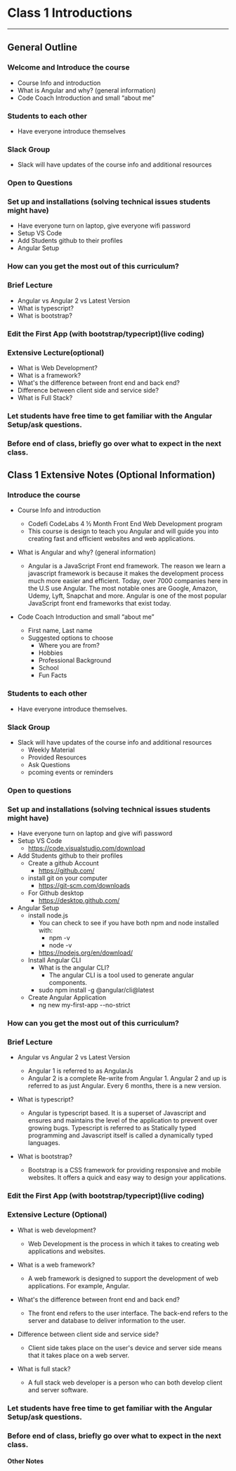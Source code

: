 # Class 1 Introductions 

---

## General Outline

### Welcome and Introduce the course

- Course Info and introduction
- What is Angular and why? (general information)
- Code Coach Introduction and small “about me”

### Students to each other

- Have everyone introduce themselves

### Slack Group 

- Slack will have updates of the course info and additional resources

### Open to Questions

### Set up and installations (solving technical issues students might have)

- Have everyone turn on laptop, give everyone wifi password
- Setup VS Code
- Add Students github to their profiles
- Angular Setup

### How can you get the most out of this curriculum?

### Brief Lecture 
- Angular vs Angular 2 vs Latest Version
- What is typescript?
- What is bootstrap?

### Edit the First App (with bootstrap/typecript)(live coding)

### Extensive Lecture(optional)
- What is Web Development?
- What is a framework?
- What's the difference between front end and back end?
- Difference between client side and service side?
- What is Full Stack?

### Let students have free time to get familiar with the Angular Setup/ask questions.

### Before end of class, briefly go over what to expect in the next class.


## Class 1 Extensive Notes (Optional Information)

### Introduce the course
- Course Info and introduction
    - Codefi CodeLabs 4 ½ Month Front End Web Development program
    - This course is design to teach you Angular and will guide you into creating fast and efficient websites and web applications.

- What is Angular and why? (general information)
    - Angular is a JavaScript Front end framework. The reason we learn a javascript framework is because it makes the development process much more easier and efficient. Today, over 7000 companies here in the U.S use Angular. The most notable ones are Google, Amazon, Udemy, Lyft, Snapchat and more. Angular is one of the most popular JavaScript front end frameworks that exist today.

- Code Coach Introduction and small “about me”
    - First name, Last name
    - Suggested options to choose
        - Where you are from?
        - Hobbies
        - Professional Background
        - School
        - Fun Facts

### Students to each other
- Have everyone introduce themselves.

### Slack Group 
- Slack will have updates of the course info and additional resources
    - Weekly Material
    - Provided Resources
    - Ask Questions
    - pcoming events or reminders 

### Open to questions

### Set up and installations (solving technical issues students might have)
- Have everyone turn on laptop and give wifi password
- Setup VS Code
    - https://code.visualstudio.com/download
- Add Students github to their profiles
    - Create a github Account
        - https://github.com/
    - install git on your computer 
        - https://git-scm.com/downloads
    - For Github desktop
        - https://desktop.github.com/
- Angular Setup
    - install node.js
        - You can check to see if you have both npm and node installed with: 
            - npm -v
            - node -v
        - https://nodejs.org/en/download/
    - Install Angular CLI
        - What is the angular CLI?
            - The angular CLI is a tool used to generate angular components.
        - sudo npm install -g @angular/cli@latest
    - Create Angular Application 
        - ng new my-first-app --no-strict

### How can you get the most out of this curriculum?

### Brief Lecture
- Angular vs Angular 2 vs Latest Version
    - Angular 1 is referred to as AngularJs
    - Angular 2 is a complete Re-write from Angular 1. Angular 2 and up is referred to as just Angular. Every 6 months, there is a new version.

- What is typescript?
    - Angular is typescript based. It is a superset of Javascript and ensures and maintains the level of the application to prevent over growing bugs. Typescript is referred to as Statically typed programming and Javascript itself is called a dynamically typed languages.

- What is bootstrap?
    - Bootstrap is a CSS framework for providing responsive and mobile websites. It offers a quick and easy way to design your applications.

### Edit the First App (with bootstrap/typecript)(live coding)

### Extensive Lecture (Optional)
- What is web development?
    - Web Development is the process in which it takes to creating web applications and websites.

- What is a web framework?
    - A web framework is designed to support the development of web applications. For example, Angular.

- What's the difference between front end and back end?
    - The front end refers to the user interface. The back-end refers to the server and database to deliver information to the user.

- Difference between client side and service side?
    - Client side takes place on the user's device and server side means that it takes place on a web server.

- What is full stack?
    - A full stack web developer is a person who can both develop client and server software.

### Let students have free time to get familiar with the Angular Setup/ask questions.

### Before end of class, briefly go over what to expect in the next class.

#### Other Notes
